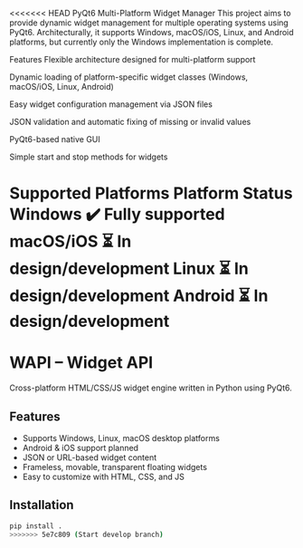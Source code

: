 <<<<<<< HEAD
PyQt6 Multi-Platform Widget Manager
This project aims to provide dynamic widget management for multiple operating systems using PyQt6.
Architecturally, it supports Windows, macOS/iOS, Linux, and Android platforms, but currently only the Windows implementation is complete.

Features
Flexible architecture designed for multi-platform support

Dynamic loading of platform-specific widget classes (Windows, macOS/iOS, Linux, Android)

Easy widget configuration management via JSON files

JSON validation and automatic fixing of missing or invalid values

PyQt6-based native GUI

Simple start and stop methods for widgets

Supported Platforms
Platform	    Status
Windows	  ✔️  Fully supported
macOS/iOS	⏳   In design/development
Linux	    ⏳   In design/development
Android	  ⏳   In design/development
=======
# WAPI – Widget API

Cross-platform HTML/CSS/JS widget engine written in Python using PyQt6.

## Features

- Supports Windows, Linux, macOS desktop platforms
- Android & iOS support planned
- JSON or URL-based widget content
- Frameless, movable, transparent floating widgets
- Easy to customize with HTML, CSS, and JS

## Installation

```bash
pip install .
>>>>>>> 5e7c809 (Start develop branch)
